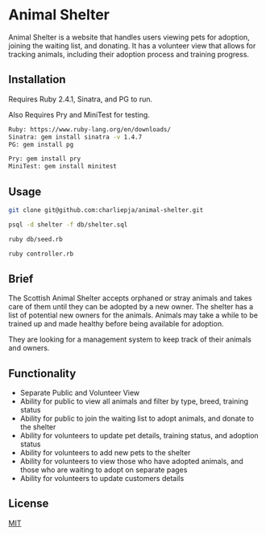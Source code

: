 # Animal Shelter

Animal Shelter is a website that handles users viewing pets for adoption, joining the waiting list, and donating. It has a volunteer view that allows for tracking animals, including their adoption process and training progress.

## Installation

Requires Ruby 2.4.1, Sinatra, and PG to run.

Also Requires Pry and MiniTest for testing.

```bash
Ruby: https://www.ruby-lang.org/en/downloads/
Sinatra: gem install sinatra -v 1.4.7
PG: gem install pg
```

```bash
Pry: gem install pry
MiniTest: gem install minitest
```

## Usage

```bash
git clone git@github.com:charliepja/animal-shelter.git

psql -d shelter -f db/shelter.sql

ruby db/seed.rb

ruby controller.rb

```

## Brief
The Scottish Animal Shelter accepts orphaned or stray animals and takes care of them until they can be adopted by a new owner. The shelter has a list of potential new owners for the animals. Animals may take a while to be trained up and made healthy before being available for adoption.

They are looking for a management system to keep track of their animals and owners.

## Functionality
* Separate Public and Volunteer View
* Ability for public to view all animals and filter by type, breed, training status
* Ability for public to join the waiting list to adopt animals, and donate to the shelter
* Ability for volunteers to update pet details, training status, and adoption status
* Ability for volunteers to add new pets to the shelter
* Ability for volunteers to view those who have adopted animals, and those who are waiting to adopt on separate pages
* Ability for volunteers to update customers details

## License
[MIT](https://choosealicense.com/licenses/mit/)
